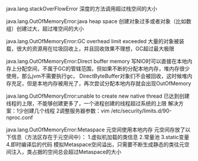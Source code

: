 
java.lang.stackOverFlowError
深度的方法调用超过栈空间的大小

java.lang.OutOfMemoryError:java heap space
创建对象过多或者对象（比如数组）创建过大，超过堆空间的大小

java.lang.OutOfMemoryError:GC overhead limit exceeded
大量的对象被装载，很大的资源用在垃圾回收上，并且回收效果不理想，GC超过最大极限

java.lang.OutOfMemoryError:Direct buffer memory
写NIO时可以直接在本地内存上分配空间，不属于GC的管辖范围，但如果不断的分配本地内存，堆内存很少使用，那么jvm不需要执行gc，
DirectByteBuffer对象们不会被回收，这时候堆内存充足，但是本地内存被用光了，再次尝试分配本地内存就会出现OutOfMemory

java.lang.OutOfMemoryError:unable to create new native thread
已达到创建线程的上限，不能够创建更多了，一个进程创建的线程超过系统的上限
解决方案：1少创建几个线程
        2调整服务器参数：vim /etc/security/limits.d/90-nproc.conf
        

java.lang.OutOfMemoryError:Metaspace
元空间使用本地内存
元空间存放了以下信息（方法区存在于元空间中）：
1.虚拟机加载的类信息
2.常量池
3.static变量
4.即时编译后的代码
模拟Metaspace空间溢出，只需要不断生成静态的类往元空间注入，类占据的空间总会超过Metaspace的大小